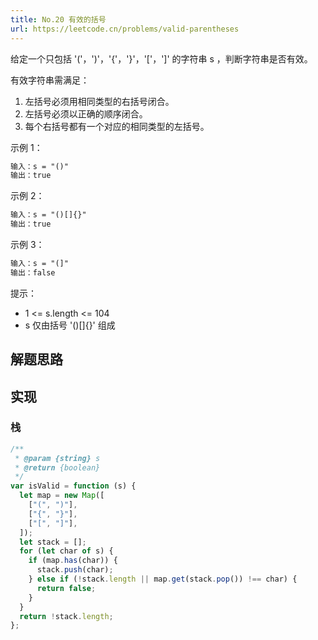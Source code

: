 ```yaml
---
title: No.20 有效的括号
url: https://leetcode.cn/problems/valid-parentheses
---
```


给定一个只包括 '('，')'，'\{'，'\}'，'\['，'\]' 的字符串 s ，判断字符串是否有效。

有效字符串需满足：

1. 左括号必须用相同类型的右括号闭合。
2. 左括号必须以正确的顺序闭合。
3. 每个右括号都有一个对应的相同类型的左括号。

示例 1：

```md
输入：s = "()"
输出：true
```

示例 2：

```md
输入：s = "()[]{}"
输出：true
```

示例 3：

```md
输入：s = "(]"
输出：false
```

提示：

- 1 <= s.length <= 104
- s 仅由括号 '()\[\]\{\}' 组成

## 解题思路

## 实现

### 栈

```js
/**
 * @param {string} s
 * @return {boolean}
 */
var isValid = function (s) {
  let map = new Map([
    ["(", ")"],
    ["{", "}"],
    ["[", "]"],
  ]);
  let stack = [];
  for (let char of s) {
    if (map.has(char)) {
      stack.push(char);
    } else if (!stack.length || map.get(stack.pop()) !== char) {
      return false;
    }
  }
  return !stack.length;
};
```

